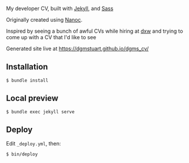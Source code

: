 My developer CV, built with
[Jekyll](https://jekyllrb.com/),
and [Sass](http://sass-lang.com/)

Originally created using [Nanoc](http://nanoc.ws/).

Inspired by seeing a bunch of awful CVs while hiring at
[dxw](https://www.dxw.com/) and trying to come up with a CV that I'd like to
see

Generated site live at <https://dgmstuart.github.io/dgms_cv/>

## Installation

    $ bundle install

## Local preview

    $ bundle exec jekyll serve

## Deploy

Edit `_deploy.yml`, then:

    $ bin/deploy




